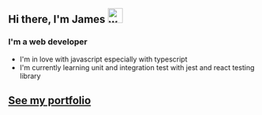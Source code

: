 ## Hi there, I'm James <img src="https://raw.githubusercontent.com/jrussumbrella/jrussumbrella/master/wave.gif" width="30px" alt="wave" />

### I'm a web developer

- I'm in love with javascript especially with typescript
- I'm currently learning unit and integration test with jest and react testing library

## [See my portfolio](https://jrussbautista.netlify.app/)
